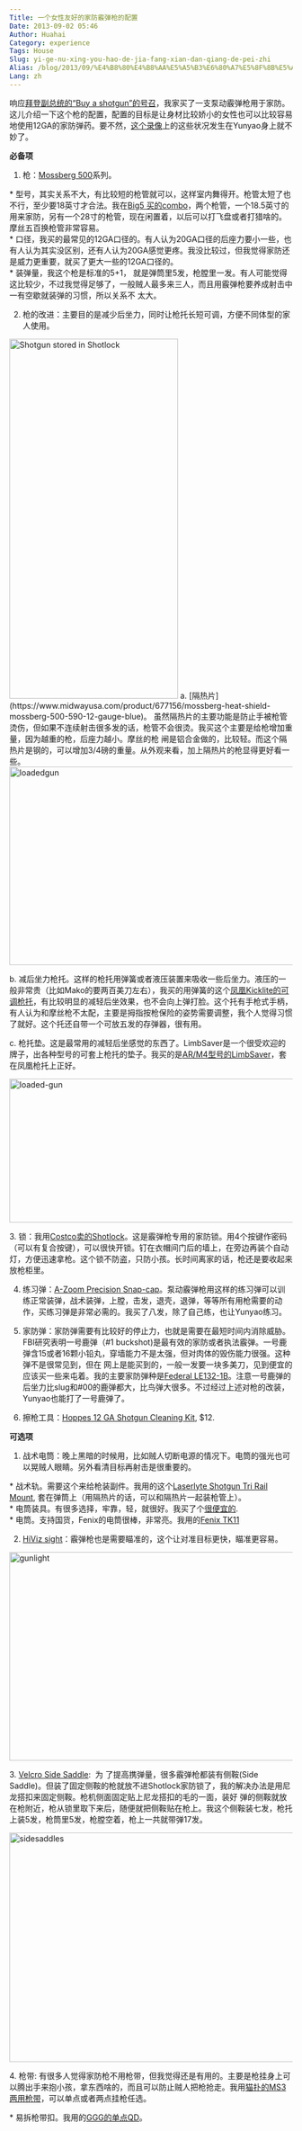 ```yaml
---
Title: 一个女性友好的家防霰弹枪的配置
Date: 2013-09-02 05:46
Author: Huahai
Category: experience
Tags: House
Slug: yi-ge-nu-xing-you-hao-de-jia-fang-xian-dan-qiang-de-pei-zhi
Alias: /blog/2013/09/%E4%B8%80%E4%B8%AA%E5%A5%B3%E6%80%A7%E5%8F%8B%E5%A5%BD%E7%9A%84%E5%AE%B6%E9%98%B2%E9%9C%B0%E5%BC%B9%E6%9E%AA%E7%9A%84%E9%85%8D%E7%BD%AE
Lang: zh
---
```


响应[拜登副总统的“Buy a shotgun”的号召](https://www.usatoday.com/story/news/politics/2013/02/19/biden-double-barrel-shotgun/1931223/)，我家买了一支泵动霰弹枪用于家防。这儿介绍一下这个枪的配置，配置的目标是让身材比较娇小的女性也可以比较容易地使用12GA的家防弹药。要不然，[这个录像](https://www.youtube.com/watch?v=A0IVSGctQIg)上的这些状况发生在Yunyao身上就不妙了。

**必备项**  
  
1. 枪：[Mossberg 500](https://www.gunbroker.com/Mossberg-500/Browse.aspx?Keywords=Mossberg+500)系列。  
  
\* 型号，其实关系不大，有比较短的枪管就可以，这样室内舞得开。枪管太短了也不行，至少要18英寸才合法。我在[Big5 买的combo](https://www.big5sportinggoods.com/product/sporting-arms/478242-146882/500-12-gauge-pump-shotgun-combo.html)，两个枪管，一个18.5英寸的用来家防，另有一个28寸的枪管，现在闲置着，以后可以打飞盘或者打猎啥的。摩丝五百换枪管非常容易。  
\* 口径，我买的最常见的12GA口径的。有人认为20GA口径的后座力要小一些，也有人认为其实没区别，还有人认为20GA感觉更疼。我没比较过，但我觉得家防还是威力更重要，就买了更大一些的12GA口径的。  
\* 装弹量，我这个枪是标准的5+1， 就是弹筒里5发，枪膛里一发。有人可能觉得这比较少，不过我觉得足够了，一般贼人最多来三人，而且用霰弹枪要养成射击中一有空歇就装弹的习惯，所以关系不 太大。  
  
2. 枪的改进：主要目的是减少后坐力，同时让枪托长短可调，方便不同体型的家人使用。

<img src="https://farm6.staticflickr.com/5340/9649550823_8e1c45516d_z.jpg" width="300" height="640" alt="Shotgun stored in Shotlock" />  
a. [隔热片](https://www.midwayusa.com/product/677156/mossberg-heat-shield-mossberg-500-590-12-gauge-blue)。 虽然隔热片的主要功能是防止手被枪管烫伤，但如果不连续射击很多发的话，枪管不会很烫。我买这个主要是给枪增加重量，因为越重的枪，后座力越小。摩丝的枪 闸是铝合金做的，比较轻。而这个隔热片是钢的，可以增加3/4磅的重量。从外观来看，加上隔热片的枪显得更好看一些。

<img src="https://farm8.staticflickr.com/7388/9649551843_4b6a649a32_z.jpg" width="640" height="353" alt="loadedgun" />

b\. 减后坐力枪托。这样的枪托用弹簧或者液压装置来吸收一些后坐力。液压的一般非常贵（比如Mako的要两百美刀左右），我买的用弹簧的这个[凤凰Kicklite的可调枪托](https://www.mcssl.com/store/8791249/catalog/product/cd9bf09c4dd041adb123298ee9003a8e)，有比较明显的减轻后坐效果，也不会向上弹打脸。这个托有手枪式手柄，有人认为和摩丝枪不太配，主要是拇指按枪保险的姿势需要调整，我个人觉得习惯了就好。这个托还自带一个可放五发的存弹器，很有用。

  
c. 枪托垫。这是最常用的减轻后坐感觉的东西了。LimbSaver是一个很受欢迎的牌子，出各种型号的可套上枪托的垫子。我买的是[AR/M4型号的LimbSaver](https://www.amazon.com/gp/product/B0044XE6J0/?tag=qiangyouorg-20)，套在凤凰枪托上正好。

<img src="https://farm4.staticflickr.com/3792/9649552277_d0097eae1a_z.jpg" width="640" height="256" alt="loaded-gun" />

3\. 锁：我用[Costco卖的Shotlock](https://www.costco.com/ShotLock-Universal-Solo-Vault-Safe.product.11609953.html)。这是霰弹枪专用的家防锁。用4个按键作密码（可以有复合按键），可以很快开锁。钉在衣帽间门后的墙上，在旁边再装个自动灯，方便迅速拿枪。这个锁不防盗，只防小孩。长时间离家的话，枪还是要收起来放枪柜里。  
  
4. 练习弹：[A-Zoom Precision Snap-cap](https://www.amazon.com/gp/product/B0029M2YWE?tag=qiangyouorg-20)。泵动霰弹枪用这样的练习弹可以训练正常装弹，战术装弹，上膛，击发，退壳，退弹，等等所有用枪需要的动作，买练习弹是非常必需的。我买了八发，除了自己练，也让Yunyao练习。  
  
5. 家防弹：家防弹需要有比较好的停止力，也就是需要在最短时间内消除威胁。FBI研究表明一号鹿弹（\#1 buckshot)是最有效的家防或者执法霰弹。一号鹿弹含15或者16颗小铅丸，穿墙能力不是太强，但对肉体的毁伤能力很强。这种弹不是很常见到，但在 网上是能买到的，一般一发要一块多美刀，见到便宜的应该买一些来屯着。我的主要家防弹种是[Federal LE132-1B](https://www.ammunitiondepot.com/Federal-Premium-LE-Tactical-12-Ga-00-Buckshot-p/le1321b-a.htm)。注意一号鹿弹的后坐力比slug和\#00的鹿弹都大，比鸟弹大很多。不过经过上述对枪的改装，Yunyao也能打了一号鹿弹了。  
  
6. 擦枪工具：[Hoppes 12 GA Shotgun Cleaning Kit](https://www.amazon.com/Hoppes-Cleaning-Gauge-Aluminum-Clam/dp/B0013R89DO/?tag=qiangyouorg-20), $12.  
  
**可选项**  
  
1. 战术电筒：晚上黑暗的时候用，比如贼人切断电源的情况下。电筒的强光也可以晃贼人眼睛。另外看清目标再射击是很重要的。  
  
\* 战术轨。需要这个来给枪装副件。我用的这个[Laserlyte Shotgun Tri Rail Mount](https://www.amazon.com/gp/product/B0041FPG40/?tag=qiangyouorg-20), 套在弹筒上（用隔热片的话，可以和隔热片一起装枪管上）。  
\* 电筒装具。有很多选择，牢靠，轻，就很好。我买了个[很便宜的](https://www.amazon.com/gp/product/B002ZYRV2E/?tag=qiangyouorg-20).  
\* 电筒。支持国货，Fenix的电筒很棒，非常亮。我用的[Fenix TK11](https://www.amazon.com/gp/product/B003EGGY70/?tag=qiangyouorg-20)  
  
2. [HiViz sight](https://www.amazon.com/gp/product/B0002INN3G/?tag=qiangyouorg-20)：霰弹枪也是需要瞄准的，这个让对准目标更快，瞄准更容易。

<img src="https://farm4.staticflickr.com/3749/9649552391_a6099413fb_z.jpg" width="640" height="371" alt="gunlight" />

3\. [Velcro Side Saddle](https://3gungear.corecommerce.com/Shotgungear/Side-Saddle/7-Shell-Side-Saddle-p24.html):  为 了提高携弹量，很多霰弹枪都装有侧鞍(Side Saddle)。但装了固定侧鞍的枪就放不进Shotlock家防锁了，我的解决办法是用尼龙搭扣来固定侧鞍。枪机侧面固定贴上尼龙搭扣的毛的一面，装好 弹的侧鞍就放在枪附近，枪从锁里取下来后，随便就把侧鞍贴在枪上。我这个侧鞍装七发，枪托上装5发，枪筒里5发，枪膛空着，枪上一共就带弹17发。

<img src="https://farm8.staticflickr.com/7445/9652787380_86ce06a889_z.jpg" width="640" height="408" alt="sidesaddles" />

4\. 枪带: 有很多人觉得家防枪不用枪带，但我觉得还是有用的。主要是枪挂身上可以腾出手来抱小孩，拿东西啥的，而且可以防止贼人把枪抢走。我用[猫扑的MS3两用枪带](https://www.amazon.com/Magpul-MAG503-BLK-MS3-Sling-Black/dp/B005HJ99G0/?tag=qiangyouorg-20)，可以单点或者两点挂枪任选。  
  
\* 易拆枪带扣。我用的[GGG的单点QD](https://www.gggaz.com/mossberg-500-quick-detach-sling-attachments.html)。
